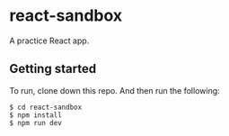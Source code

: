 # react-sandbox
A practice React app.

## Getting started
To run, clone down this repo. And then run the following:
```
$ cd react-sandbox
$ npm install
$ npm run dev
```
